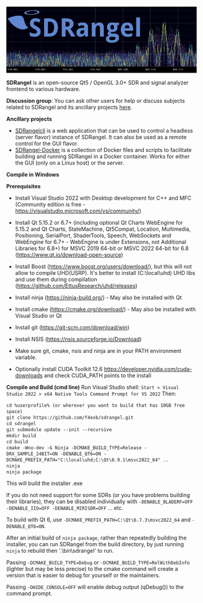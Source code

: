 ![SDR Angel banner](doc/img/sdrangel_banner.png)

**SDRangel** is an open-source Qt5 / OpenGL 3.0+ SDR and signal analyzer frontend to various hardware.

**Discussion group**: You can ask other users for help or discuss subjects related to SDRangel and its ancillary projects [here](https://groups.io/g/sdrangel).

**Ancillary projects**

* [SDRangelcli](https://github.com/f4exb/sdrangelcli) is a web application that can be used to control a headless (server flavor) instance of SDRangel. It can also be used as a remote control for the GUI flavor.
* [SDRangel-Docker](https://github.com/f4exb/sdrangel-docker) is a collection of Docker files and scripts to facilitate building and running SDRangel in a Docker container. Works for either the GUI (only on a Linux host) or the server.

**Compile in Windows**

**Prerequisites**

* Install Visual Studio 2022 with Desktop development for C++ and MFC (Community edition is free - https://visualstudio.microsoft.com/vs/community/)

* Install Qt 5.15.2 or 6.7+ (including optional Qt Charts WebEngine for 5.15.2 and Qt Charts, StateMachine, Qt5Compat, Location, Multimedia, Positioning, SerialPort, ShaderTools, Speech, WebSockets and WebEngine for 6.7+ - WebEngine is under Extensions, not Additional Libraries for 6.8+) for MSVC 2019 64-bit or MSVC 2022 64-bit for 6.8 (https://www.qt.io/download-open-source)
* Install Boost (https://www.boost.org/users/download/), but this will not allow to compile UHD(USRP). It's better to install (C:\local\uhd) UHD libs and use them during compilation (https://github.com/EttusResearch/uhd/releases)
* Install ninja (https://ninja-build.org/) - May also be installed with Qt
* Install cmake (https://cmake.org/download/) - May also be installed with Visual Studio or Qt
* Install git (https://git-scm.com/download/win)
* Install NSIS (https://nsis.sourceforge.io/Download)
* Make sure git, cmake, nsis and ninja are in your PATH environment variable.
* Optionally install CUDA Toolkit 12.6 https://developer.nvidia.com/cuda-downloads and check CUDA_PATH points to the install

**Compile and Build (cmd line)**
Run Visual Studio shell: `Start > Visual Studio 2022 > x64 Native Tools Command Prompt for VS 2022` Then:
```
cd %userprofile% (or wherever you want to build that has 10GB free space)
git clone https://github.com/f4exb/sdrangel.git
cd sdrangel
git submodule update --init --recursive
mkdir build
cd build
cmake -Wno-dev -G Ninja -DCMAKE_BUILD_TYPE=Release -DRX_SAMPLE_24BIT=ON -DENABLE_QT6=ON -DCMAKE_PREFIX_PATH="C:\local\uhd;C:\Qt\6.9.1\msvc2022_64" ..
ninja
ninja package
```

This will build the installer .exe

If you do not need support for some SDRs (or you have problems building their libraries), they can be disabled individually with `-DENABLE_BLADERF=OFF -DENABLE_IIO=OFF -DENABLE_MIRISDR=OFF` ... etc.

To build with Qt 6, use `-DCMAKE_PREFIX_PATH=C:\Qt\6.7.3\msvc2022_64` and `-DENABLE_QT6=ON`.

After an initial build of `ninja package`, rather than repeatedly building the installer, you can run SDRangel from the build directory, by just running `ninja` to rebuild then '.\bin\sdrangel' to run.

Passing `-DCMAKE_BUILD_TYPE=Debug` or `-DCMAKE_BUILD_TYPE=RelWithDebInfo` (lighter but may be less precise) to the cmake command will create a version that is easier to debug for yourself or the maintainers.

Passing `-DHIDE_CONSOLE=OFF` will enable debug output (qDebug()) to the command prompt.